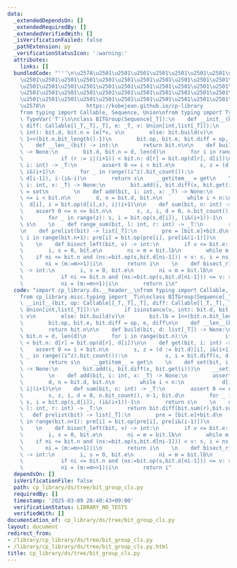 ```yaml
---
data:
  _extendedDependsOn: []
  _extendedRequiredBy: []
  _extendedVerifiedWith: []
  _isVerificationFailed: false
  _pathExtension: py
  _verificationStatusIcon: ':warning:'
  attributes:
    links: []
  bundledCode: "'''\n\u257A\u2501\u2501\u2501\u2501\u2501\u2501\u2501\u2501\u2501\u2501\
    \u2501\u2501\u2501\u2501\u2501\u2501\u2501\u2501\u2501\u2501\u2501\u2501\u2501\
    \u2501\u2501\u2501\u2501\u2501\u2501\u2501\u2501\u2501\u2501\u2501\u2501\u2501\
    \u2501\u2501\u2501\u2501\u2501\u2501\u2501\u2501\u2501\u2501\u2501\u2501\u2501\
    \u2501\u2501\u2501\u2501\u2501\u2501\u2501\u2501\u2501\u2501\u2501\u2501\u2501\
    \u2578\n             https://kobejean.github.io/cp-library               \n'''\n\
    from typing import Callable, Sequence, Union\nfrom typing import TypeVar\n_T =\
    \ TypeVar('T')\n\nclass BITGroup(Sequence[_T]):\n    def __init__(bit, op: Callable[[_T,_T],_T],\
    \ diff: Callable[[_T,_T],_T], e: _T, v: Union[int,list[_T]]):\n        if isinstance(v,\
    \ int): bit.d, bit.n = [e]*v, v\n        else: bit.build(v)\n        bit.lb =\
    \ 1<<(bit.n.bit_length()-1)\n        bit.op, bit.e, bit.diff = op, e, diff\n\n\
    \    def __len__(bit) -> int:\n        return bit.n\n\n    def build(bit, d: list[_T])\
    \ -> None:\n        bit.d, bit.n = d, len(d)\n        for i in range(bit.n):\n\
    \            if (r := i|(i+1)) < bit.n: d[r] = bit.op(d[r], d[i])\n\n    def get(bit,\
    \ i: int) -> _T:\n        assert 0 <= i < bit.n\n        s, z = (d := bit.d)[i],\
    \ i&(i+1)\n        for _ in range((i^z).bit_count()):\n            s, i = bit.diff(s,\
    \ d[i-1]), i-(i&-i)\n        return s\n    __getitem__ = get\n    \n    def set(bit,\
    \ i: int, x: _T) -> None:\n        bit.add(i, bit.diff(x, bit.get(i)))\n    __setitem__\
    \ = set\n        \n    def add(bit, i: int, x: _T) -> None:\n        assert 0\
    \ <= i < bit.n\n        d, n = bit.d, bit.n\n        while i < n:\n          \
    \  d[i], i = bit.op(d[i],x), i|(i+1)\n\n    def sum(bit, n: int) -> _T:\n    \
    \    assert 0 <= n <= bit.n\n        s, z, i, d = 0, n.bit_count(), n-1, bit.d\n\
    \        for _ in range(z): s, i = bit.op(s,d[i]), (i&(i+1))-1\n        return\
    \ s\n    \n    def range_sum(bit, l: int, r: int) -> _T:\n        return bit.diff(bit.sum(r),bit.sum(l))\n\
    \n    def prelist(bit) -> list[_T]:\n        pre = [bit.e]+bit.d\n        for\
    \ i in range(bit.n+1): pre[i] = bit.op(pre[i], pre[i&(i-1)])\n        return pre\n\
    \    \n    def bisect_left(bit, v) -> int:\n        if v <= bit.e: return 0\n\
    \        i, s = 0, bit.e\n        ni = m = bit.lb\n        while m:\n        \
    \    if ni <= bit.n and (ns:=bit.op(s,bit.d[ni-1])) < v: s, i = ns, ni\n     \
    \       ni = (m:=m>>1)|i\n        return i\n    \n    def bisect_right(bit, v)\
    \ -> int:\n        i, s = 0, bit.e\n        ni = m = bit.lb\n        while m:\n\
    \            if ni <= bit.n and (ns:=bit.op(s,bit.d[ni-1])) <= v: s, i = ns, ni\n\
    \            ni = (m:=m>>1)|i\n        return i\n"
  code: "import cp_library.ds.__header__\nfrom typing import Callable, Sequence, Union\n\
    from cp_library.misc.typing import _T\n\nclass BITGroup(Sequence[_T]):\n    def\
    \ __init__(bit, op: Callable[[_T,_T],_T], diff: Callable[[_T,_T],_T], e: _T, v:\
    \ Union[int,list[_T]]):\n        if isinstance(v, int): bit.d, bit.n = [e]*v,\
    \ v\n        else: bit.build(v)\n        bit.lb = 1<<(bit.n.bit_length()-1)\n\
    \        bit.op, bit.e, bit.diff = op, e, diff\n\n    def __len__(bit) -> int:\n\
    \        return bit.n\n\n    def build(bit, d: list[_T]) -> None:\n        bit.d,\
    \ bit.n = d, len(d)\n        for i in range(bit.n):\n            if (r := i|(i+1))\
    \ < bit.n: d[r] = bit.op(d[r], d[i])\n\n    def get(bit, i: int) -> _T:\n    \
    \    assert 0 <= i < bit.n\n        s, z = (d := bit.d)[i], i&(i+1)\n        for\
    \ _ in range((i^z).bit_count()):\n            s, i = bit.diff(s, d[i-1]), i-(i&-i)\n\
    \        return s\n    __getitem__ = get\n    \n    def set(bit, i: int, x: _T)\
    \ -> None:\n        bit.add(i, bit.diff(x, bit.get(i)))\n    __setitem__ = set\n\
    \        \n    def add(bit, i: int, x: _T) -> None:\n        assert 0 <= i < bit.n\n\
    \        d, n = bit.d, bit.n\n        while i < n:\n            d[i], i = bit.op(d[i],x),\
    \ i|(i+1)\n\n    def sum(bit, n: int) -> _T:\n        assert 0 <= n <= bit.n\n\
    \        s, z, i, d = 0, n.bit_count(), n-1, bit.d\n        for _ in range(z):\
    \ s, i = bit.op(s,d[i]), (i&(i+1))-1\n        return s\n    \n    def range_sum(bit,\
    \ l: int, r: int) -> _T:\n        return bit.diff(bit.sum(r),bit.sum(l))\n\n \
    \   def prelist(bit) -> list[_T]:\n        pre = [bit.e]+bit.d\n        for i\
    \ in range(bit.n+1): pre[i] = bit.op(pre[i], pre[i&(i-1)])\n        return pre\n\
    \    \n    def bisect_left(bit, v) -> int:\n        if v <= bit.e: return 0\n\
    \        i, s = 0, bit.e\n        ni = m = bit.lb\n        while m:\n        \
    \    if ni <= bit.n and (ns:=bit.op(s,bit.d[ni-1])) < v: s, i = ns, ni\n     \
    \       ni = (m:=m>>1)|i\n        return i\n    \n    def bisect_right(bit, v)\
    \ -> int:\n        i, s = 0, bit.e\n        ni = m = bit.lb\n        while m:\n\
    \            if ni <= bit.n and (ns:=bit.op(s,bit.d[ni-1])) <= v: s, i = ns, ni\n\
    \            ni = (m:=m>>1)|i\n        return i"
  dependsOn: []
  isVerificationFile: false
  path: cp_library/ds/tree/bit_group_cls.py
  requiredBy: []
  timestamp: '2025-03-09 20:40:43+09:00'
  verificationStatus: LIBRARY_NO_TESTS
  verifiedWith: []
documentation_of: cp_library/ds/tree/bit_group_cls.py
layout: document
redirect_from:
- /library/cp_library/ds/tree/bit_group_cls.py
- /library/cp_library/ds/tree/bit_group_cls.py.html
title: cp_library/ds/tree/bit_group_cls.py
---
```

